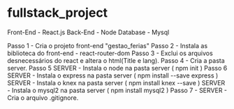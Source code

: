 # fullstack_project

Front-End - React.js
Back-End - Node
Database -  Mysql

Passo 1 - Cria o projeto front-end "gestao_ferias"
Passo 2 - Instala as biblioteca do front-end - react-router-dom
Passo 3 - Exclui os arquivos desnecessários do react e altera o html(Title e lang).
Passo 4 - Cria a pasta server.
Passo 5 SERVER - Instala o node na pasta server ( npm init )
Passo 6 SERVER - Instala o express na pasta server ( npm install --save express )
        SERVER - Instala o knex na pasta server ( npm install knex --save )
        SERVER - Instala o mysql2 na pasta server ( npm install mysql2 )
Passo 7 - SERVER - Cria o arquivo .gitignore.
